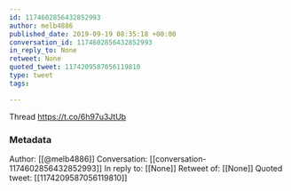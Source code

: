 ```yaml
---
id: 1174602856432852993
author: melb4886
published_date: 2019-09-19 08:35:18 +00:00
conversation_id: 1174602856432852993
in_reply_to: None
retweet: None
quoted_tweet: 1174209587056119810
type: tweet
tags:

---
```


Thread https://t.co/6h97u3JtUb

### Metadata

Author: [[@melb4886]]
Conversation: [[conversation-1174602856432852993]]
In reply to: [[None]]
Retweet of: [[None]]
Quoted tweet: [[1174209587056119810]]
